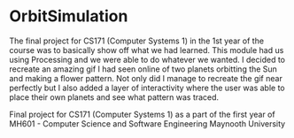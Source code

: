 # OrbitSimulation
The final project for CS171 (Computer Systems 1) in the 1st year of the course was to basically show off what we had learned. This module had us using Processing and we were able to do whatever we wanted. I decided to recreate an amazing gif I had seen online of two planets orbitting the Sun and making a flower pattern. Not only did I manage to recreate the gif near perfectly but I also added a layer of interactivity where the user was able to place their own planets and see what pattern was traced.

Final project for CS171 (Computer Systems 1) as a part of the first year of MH601 - Computer Science and Software Engineering 
Maynooth University
